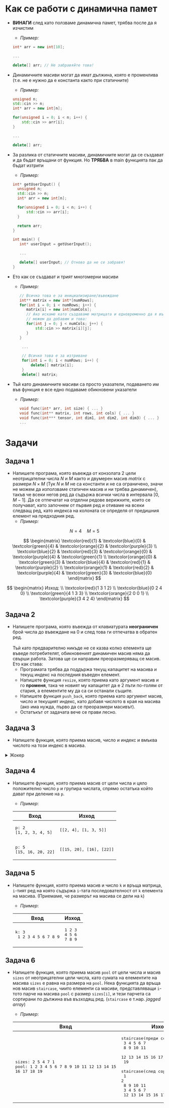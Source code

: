 ﻿# Как се работи с динамична памет

- **ВИНАГИ** след като ползваме динамична памет, трябва после да я изчистим
    * *Пример:*

  ```c++
  int* arr = new int[10];

  ...

  delete[] arr; // Не забравяйте това!
  ```

- Динамичните масиви могат да имат дължина, която е променлива (т.е. не е нужно да е константа както при статичните)
    * *Пример:*

  ```c++
  unsigned n;
  std::cin >> n;
  int* arr = new int[n];

  for(unsigned i = 0; i < n; i++) {
      std::cin >> arr[i];
  }
  
  ...
  
  delete[] arr;
  ```

- За разлика от статичните масиви, динамичните могат да се създават и да бъдат връщани от функция. Но **ТРЯБВА** в main функцията пак да бъдат изтрити
    * *Пример:*

  ```c++
  int* getUserInput() {
    unsigned n;
    std::cin >> n;
    int* arr = new int[n];
  
    for(unsigned i = 0; i < n; i++) {
        std::cin >> arr[i];
    }

    return arr;
  }
  
  int main() {
     int* userInput = getUserInput();

     ...

     delete[] userInput; // Отново да не се забравя!
  }
  ```

- Ето как се създават и трият многомерни масиви
    * *Пример:*

  ```c++
     // Всичко това е за инициализиране/въвеждане
     int** matrix = new int*[numRows];
     for(int i = 0; i < numRows; i++) {
        matrix[i] = new int[numCols];
        // Ако искаме като създаваме матрицата и едновременно да я въведем от потребителя,
        // можем да добавим и това:
        for(int j = 0; j < numCols; j++) {
            std::cin >> matrix[i][j];
        }
     }

      ...

      // Всичко това е за изтриване
      for(int i = 0; i < numRows; i++) {
          delete[] matrix[i];
      }
      delete[] matrix;
  ```
  
- Тъй като динамичните масиви са просто указатели, подаването им във функция е все едно подаваме обикновени указатели
    * *Пример:*

  ```c++
     void func(int* arr, int size) { ... }
     void func(int** matrix, int rows, int cols) { ... }
     void func(int*** tensor, int dim1, int dim2, int dim3) { ... }
     ...
  ```
  
# Задачи

## Задача 1
- Напишете програма, която въвежда от конзолата 2 цели неотрицателни числа $N$ и $M$ както и двумерен масив $matrix$ с размери $N×M$ (Тук $N$ и $M$ не са константи и не са ограничено, значи не можем да използваме статичен масив и ни трябва динамичен), такъв че всеки негов ред да съдържа всички числа в интервала $[0, M - 1]$. Да се отпечатат на отделни редове верижките, които се получават, като започнем от първия ред и отиваме на всеки следващ ред, като индекса на колоната се определя от предишния елемент на предходния ред.
    * *Пример:*

$$
N = 4 \quad M = 5
$$

$$
\begin{matrix}
\textcolor{red}{1}  & \textcolor{blue}{0} & \textcolor{green}{4}  & \textcolor{orange}{2} & \textcolor{purple}{3} \\
\textcolor{blue}{2}  & \textcolor{red}{3} & \textcolor{orange}{0} & \textcolor{purple}{4} & \textcolor{green}{1}  \\
\textcolor{orange}{0}  & \textcolor{green}{3} & \textcolor{blue}{4} & \textcolor{red}{1} & \textcolor{purple}{2}  \\
\textcolor{orange}{1}  & \textcolor{red}{2} & \textcolor{purple}{4} & \textcolor{green}{3} & \textcolor{blue}{0}
\end{matrix}
$$

$$
\begin{matrix}
Изход: \\
\textcolor{red}{1 3 1 2} \\
\textcolor{blue}{0 2 4 0} \\
\textcolor{green}{4 1 3 3} \\
\textcolor{orange}{2 0 0 1} \\
\textcolor{purple}{3 4 2 4}
\end{matrix}
$$

## Задача 2
- Напишете програма, която въвежда от клавиатурата **неограничен** брой числа до въвеждане на 0 и след това ги отпечатва в обратен ред.<br><br>
Тъй като предварително никъде не се казва колко елемента ще въведе потребителят, обикновеният динамичен масив няма да свърши работа. Затова ще си направим преоразмеряващ се масив. Ето как става:<br>
    * Програмата трябва да поддържа текущ капацитет на масива и текущ индекс на последния въведен елемент.
    * Напишете функция `resize`, която приема като аргумент масив и го **променя**, така че новият му капацитет да е 2 пъти по-голям от стария, а елементите му да са си останали същите.
    * Напишете функция `push_back`, която приема като аргумент масив, число и текущият индекс, като добавя числото в края на масива (ако има нужда, първо да се преоразмери масивът).
    * Остатъкът от задачата вече се прави лесно.
 
## Задача 3
- Напишете функция, която приема масив, число и индекс и вмъква числото на този индекс в масива.
<details>
<summary>Жокер</summary>
<br>
Използвайте функцията за преоразмеряване от предната задача
<br>
</details>

## Задача 4
- Напишете функция, която приема масив от цели числа и цяло положително число `p` и групира числата, спрямо остатъка който дават при деление на `p`.
    * *Пример*:

   | Вход  | Изход |
   | ------------- | ------------- |
   | <pre>p: 2<br>[1, 2, 3, 4, 5]</pre> | <pre>[[2, 4], [1, 3, 5]]</pre>  |
   | <pre>p: 5<br>[15, 16, 20, 22]</pre> | <pre>[[15, 20], [16], [22]]</pre>  |

## Задача 5
- Напишете функция, която приема масив и число `k` и връща матрица, `i`-тият ред на която съдържа `i`-тата последователност от `k` елемента на масива. (Приемаме, че размерът на масива се дели на `k`)
    * *Пример*:
      
   | Вход  | Изход |
   | ------------- | ------------- |
   | <pre>k: 3<br> 1 2 3 4 5 6 7 8 9</pre> | <pre>1 2 3<br>4 5 6<br>7 8 9</pre>  |

## Задача 6
- Напишете функция, която приема масив `pool` от цели числа и масив `sizes` от неотрицателни цели числа, като сумата на елементите на масива `sizes` е равна на размера на `pool`. Нека функцията да връща нов масив `staircase`, чиито елементи са масиви, представляващи `i`-тото парче на масива `pool` с размер `sizes[i]`, и тези парчета са сортирани по дължина във възходящ ред. (`staircase` е т.нар. *jagged array*)
    * *Пример*:
      
   | Вход  | Изход |
   | ------------- | ------------- |
   | <pre>sizes: 2 5 4 7 1<br>pool: 1 2 3 4 5 6 7 8 9 10 11 12 13 14 15 16 17 18 19</pre> | <pre>staircase(преди сортиране): 1 2<br>                            3 4 5 6 7<br>                            8 9 10 11<br>                            12 13 14 15 16 17 18<br>                            19<br><br>staircase(след сортиране):  19<br>                            1 2<br>                            8 9 10 11<br>                            3 4 5 6 7<br>                            12 13 14 15 16 17 18</pre>  |

